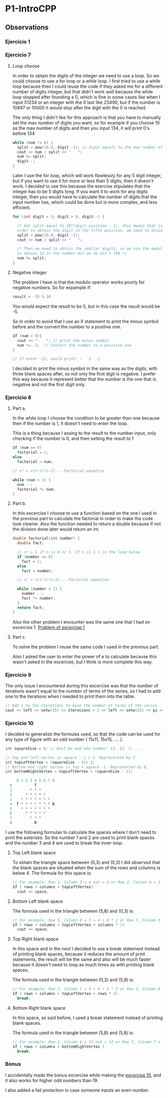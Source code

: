 # P1-IntroCPP

## Observations

### Ejercicio 1


### Ejercicio 7

1. Loop choose
    
    In order to obtain the digits of the integer we need to use a loop.
    So we could choose to use a for loop or a while loop.
    I first tried to use a while loop because then I could reuse the code if they asked me for a different number of digits integer,
    but that didn't work well because the while loop stopped after founding a 0, which is fine in some cases like when I input 51234 or an integer with the 0 last
    like 23490, but if the number is 10897 or 10000 it would stop after the digit with the 0 is reached.

    The only thing I didn't like for this approach is that you have to manually set the max number of digits you want,
    so for example if you choose 10 as the max number of digits and then you input 134, it will print 0's before 134

    ```cpp
    while (num != 0) {
      split = pow(10.0, digit -1); // digit equals to the max number of digits
      cout << num / split << "   ";
      num %= split;
      digit--;
    }
    ```

    Later I use the for loop, which will work flawlessly for any 5 digit integer, but if you want to use it for more or less than 5 digits, then it doesn't work.
    I decided to use this because the exercise stipulates that the integer has to be 5 digits long. If you want it to work for any digits integer, then you would have to calculate the number of digits that the input number has, which could be done but is more complex, and less efficient.

    ```cpp
    for (int digit = 5; digit > 0; digit--) {

      /* Set split equal to 10^(digit position - 1), this means that in
      order to obtain the digit in the fifth position, we need to divide by 10^4 = 10000 */
      split = pow(10.0, digit -1);
      cout << num / split << "   ";

      /* Then we need to obtain the smaller digits, so we use the modulo, for example:
      to obtain 12 in the number 412 we do 412 % 100 */
      num %= split;
    }
    ```

2. Negative integer
    
    The problem I have is that the modulo operator works poorly for negative numbers.
    So for expample if:

    ```cpp
    result = -35 % 10
    ```

    You would expect the result to be 5, but in this case the result would be -5.
    
    So in order to avoid that I use an if statement to print the minus symbol before and the convert the number to a positive one.

    ```cpp
    if (num < 0){
      cout << "-   "; // print the minus symbol
      num *= -1;  // Convert the number to a positive one
    }

    // If enter -12, would print: -   1   2
    ```

    I decided to print the minus symbol in the same way as the digits, with three blank spaces after, so not only the first digit is negative. I prefer this way because it represent better that the number is the one that is negative and not the first digit only.

### Ejercicio 8
1. Part a.

    In the while loop I choose the condition to be greater than one because then if the number is 1, it doesn't need to enter the loop.
    
    This is a thing because I assing to the result to the number input, only checking if the number is 0, and then setting the result to 1

    ```cpp
    if (num == 0)
      factorial = 1;
    else 
      factorial = num;

    // n! = n(n-1)(n-2)... Factorial equation

    while (num > 1) {
      num --;
      factorial *= num;
    }
    ```
2. Part b.

    In this excercise I choose to use a function based on the one I used in the previous part to calculate the factorial in order to make the code look cleaner. Also the function needed to return a double because if not the division done later would return an int.

    ```cpp
    double factorial(int number) {
      double fact;

      // n! = 1 if n is 0 or 1. If n is 1 i in the loop below
      if (number == 0)
        fact = 1;
      else 
        fact = number;

      // n! = n(n-1)(n-2)... Factorial equation

      while (number > 1) {
        number --;
        fact *= number;
      }
      return fact;
    }
    ```

    Also the other problem I encounter was the same one that I had on excercise 1. [Problem of excercise 1](#ejercicio-1)

3. Part c.

    To solve the problem I reuse the same code I used in the previous part.

    Also I asked the user to enter the power of e to calculate because this wasn't asked in the excercise, but I think is more complete this way.

### Ejercicio 9
The only issue I encountered during this excercise was that the number of iterations wasn't equal to the number of terms of the series, so I had to add one to the iterations when I needed to print them into the table.

```cpp
// Add 1 to the iterations to have the number of terms of the series
cout << left << setw(15) << iterations + 1 << left << setw(15) << pi << endl;
```
### Ejercicio 10

I decided to generalize the formulas used, so that the code can be used for any type of figure with an odd number ( 11x11, 15x15, .... ).
```cpp
int squareSize = 9; // Must be and odd number: 11, 13, 7, ...

// Top and left vertex is square - 1 / 2. Represented by T.
int topLeftVertex = (squareSize - 1)/ 2;
// Bottom and right vertex is top + square -1. Represented by B.
int bottomRightVertex = topLeftVertex + (squareSize - 1);

     0 1 2 3 4 5 6 7 8
  0          T 
  1        * * * 
  2      * * * * * 
  3    * * * * * * * 
  4  T * * * * * * * B
  5    * * * * * * * 
  6      * * * * * 
  7        * * * 
  8          B 
```
I use the following formulas to calculate the spaces where I don't need to print the asterisks. So the number 1 and 2 are used to print blank spaces and the number 3 and 4 are used to break the inner loop.

1. Top Left blank space

    To obtain the triangle space between (0,3) and (0,3) I did observed that the blank spaces are situated when the sum of the rows and columns is below 4. The formula for this space is:
    ```cpp
    // For example: Row 1, Column 3 = 4 not < 4 or Row 2, Column 0 = 2 < 4 
    if ( rows + columns < topLeftVertex) 
      cout << space;
    ```
2. Bottom Left blank space

    The formula used in the triangle between (5,8) and (0,3) is:
    ```cpp
    // For example: Row 5, Column 0 = 5 > 4 + 0 * 2 or Row 7, Column 3 = 9 not > 4 + 3 * 2 
    if ( rows + columns > topLeftVertex + columns * 2) 
      cout << space;
    ```

3. Top Right blank space

    In this space and in the next I decided to use a break statement instead of printing blank spaces, because it reduces the amount of print statements, the result will be the same and also will be much faster because it doesn't need to loop as much times as with printing blank spaces.

    The formula used in the triangle between (0,3) and (5,8) is:
    ```cpp
    // For example: Row 2, Column 7 = 9 > 4 + 2 * 2 or Row 3, Column 6 = 9 not > 4 + 3 * 2 
    if ( rows + columns > topLeftVertex + rows * 2) 
      break;
    ```
4. Bottom Right blank space

    In this space, as said before, I used a break statement instead of printing blank spaces.
    
    The formula used in the triangle between (5,8) and (5,8) is:
    ```cpp
    // For example: Row 5, Column 6 = 11 not > 12 or Row 7, Column 7 = 14 > 12 
    if ( rows + columns > bottomRightVertex ) 
      break;
    ```

### Bonus
I accidentally made the bonus excercise while making the [excercise 10](#ejercicio-10), and it also works for higher odd numbers than 19.

I also added a fail protection in case someone inputs an even number.
